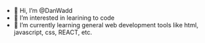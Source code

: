 - 👋 Hi, I’m @DanWadd
- 👀 I’m interested in learining to code
- 🌱 I’m currently learning general web development tools like html, javascript, css, REACT, etc.
